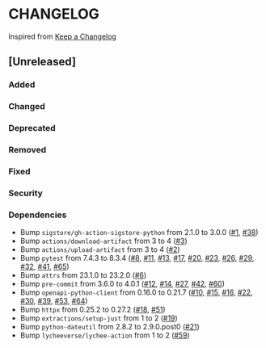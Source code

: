 # CHANGELOG
Inspired from [Keep a Changelog](https://keepachangelog.com/en/1.0.0/)

## [Unreleased]
### Added
### Changed
### Deprecated
### Removed
### Fixed
### Security
### Dependencies
- Bump `sigstore/gh-action-sigstore-python` from 2.1.0 to 3.0.0 ([#1](https://github.com/MechanicalFlower/godot-asset-library-client/pull/1), [#38](https://github.com/MechanicalFlower/godot-asset-library-client/pull/38))
- Bump `actions/download-artifact` from 3 to 4 ([#3](https://github.com/MechanicalFlower/godot-asset-library-client/pull/3))
- Bump `actions/upload-artifact` from 3 to 4 ([#2](https://github.com/MechanicalFlower/godot-asset-library-client/pull/2))
- Bump `pytest` from 7.4.3 to 8.3.4 ([#8](https://github.com/MechanicalFlower/godot-asset-library-client/pull/8), [#11](https://github.com/MechanicalFlower/godot-asset-library-client/pull/11), [#13](https://github.com/MechanicalFlower/godot-asset-library-client/pull/13), [#17](https://github.com/MechanicalFlower/godot-asset-library-client/pull/17), [#20](https://github.com/MechanicalFlower/godot-asset-library-client/pull/20), [#23](https://github.com/MechanicalFlower/godot-asset-library-client/pull/23), [#26](https://github.com/MechanicalFlower/godot-asset-library-client/pull/26), [#29](https://github.com/MechanicalFlower/godot-asset-library-client/pull/29), [#32](https://github.com/MechanicalFlower/godot-asset-library-client/pull/32), [#41](https://github.com/MechanicalFlower/godot-asset-library-client/pull/41), [#65](https://github.com/MechanicalFlower/godot-asset-library-client/pull/65))
- Bump `attrs` from 23.1.0 to 23.2.0 ([#6](https://github.com/MechanicalFlower/godot-asset-library-client/pull/6))
- Bump `pre-commit` from 3.6.0 to 4.0.1 ([#12](https://github.com/MechanicalFlower/godot-asset-library-client/pull/12), [#14](https://github.com/MechanicalFlower/godot-asset-library-client/pull/14), [#27](https://github.com/MechanicalFlower/godot-asset-library-client/pull/27), [#42](https://github.com/MechanicalFlower/godot-asset-library-client/pull/42), [#60](https://github.com/MechanicalFlower/godot-asset-library-client/pull/60))
- Bump `openapi-python-client` from 0.16.0 to 0.21.7 ([#10](https://github.com/MechanicalFlower/godot-asset-library-client/pull/10), [#15](https://github.com/MechanicalFlower/godot-asset-library-client/pull/15), [#16](https://github.com/MechanicalFlower/godot-asset-library-client/pull/16), [#22](https://github.com/MechanicalFlower/godot-asset-library-client/pull/22), [#30](https://github.com/MechanicalFlower/godot-asset-library-client/pull/30), [#39](https://github.com/MechanicalFlower/godot-asset-library-client/pull/39), [#53](https://github.com/MechanicalFlower/godot-asset-library-client/pull/53), [#64](https://github.com/MechanicalFlower/godot-asset-library-client/pull/64))
- Bump `httpx` from 0.25.2 to 0.27.2 ([#18](https://github.com/MechanicalFlower/godot-asset-library-client/pull/18), [#51](https://github.com/MechanicalFlower/godot-asset-library-client/pull/51))
- Bump `extractions/setup-just` from 1 to 2 ([#19](https://github.com/MechanicalFlower/godot-asset-library-client/pull/19))
- Bump `python-dateutil` from 2.8.2 to 2.9.0.post0 ([#21](https://github.com/MechanicalFlower/godot-asset-library-client/pull/21))
- Bump `lycheeverse/lychee-action` from 1 to 2 ([#59](https://github.com/MechanicalFlower/godot-asset-library-client/pull/59))
